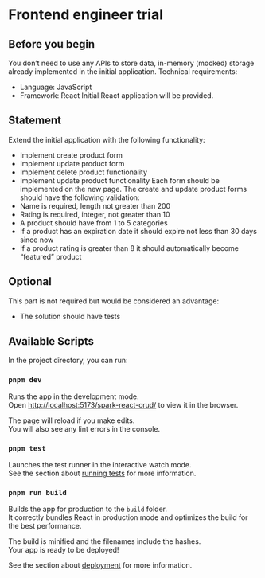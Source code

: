 # Frontend engineer trial

## Before you begin

You don’t need to use any APIs to store data, in-memory (mocked) storage already implemented in the initial application.
Technical requirements:

- Language: JavaScript
- Framework: React
  Initial React application will be provided.

## Statement

Extend the initial application with the following functionality:

- Implement create product form
- Implement update product form
- Implement delete product functionality
- Implement update product functionality
  Each form should be implemented on the new page.
  The create and update product forms should have the following validation:
- Name is required, length not greater than 200
- Rating is required, integer, not greater than 10
- A product should have from 1 to 5 categories
- If a product has an expiration date it should expire not less than 30 days since now
- If a product rating is greater than 8 it should automatically become “featured” product

## Optional

This part is not required but would be considered an advantage:

- The solution should have tests

## Available Scripts

In the project directory, you can run:

### `pnpm dev`

Runs the app in the development mode.<br>
Open [http://localhost:5173/spark-react-crud/](http://localhost:5173/spark-react-crud/) to view it in the browser.

The page will reload if you make edits.<br>
You will also see any lint errors in the console.

### `pnpm test`

Launches the test runner in the interactive watch mode.<br>
See the section about [running tests](https://facebook.github.io/create-react-app/docs/running-tests) for more information.

### `pnpm run build`

Builds the app for production to the `build` folder.<br>
It correctly bundles React in production mode and optimizes the build for the best performance.

The build is minified and the filenames include the hashes.<br>
Your app is ready to be deployed!

See the section about [deployment](https://facebook.github.io/create-react-app/docs/deployment) for more information.
